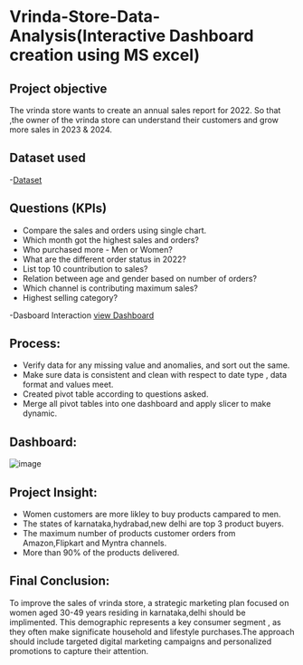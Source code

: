 # Vrinda-Store-Data-Analysis(Interactive Dashboard creation using MS excel)
## Project objective
The vrinda store wants to create an annual sales report for 2022. So that ,the owner of the vrinda store can understand their customers and grow more sales in 2023 & 2024.
## Dataset used
-<a href="https://github.com/VARUN-777-HA/Vrinda-Store-Data-Analysis-Dashboard/blob/main/Vrinda%20Store%20Data%20Analysis.xlsx">Dataset</a>

## Questions (KPIs)
- Compare the sales and orders using single chart.
- Which month got the highest sales and orders?
- Who purchased more - Men or Women?
- What are the different order status in 2022?
- List top 10 countribution to sales?
- Relation between age and gender based on number of orders?
- Which channel is contributing maximum sales?
- Highest selling category?

-Dasboard Interaction <a href ="https://github.com/VARUN-777-HA/Vrinda-Store-Data-Analysis-Dashboard/blob/main/image.jpg">view Dashboard</a>

## Process:
- Verify data for any missing value and anomalies, and sort out the same.
- Make sure data is consistent and clean with respect to date type , data format and values meet.
- Created pivot table according to questions asked.
- Merge all pivot tables into one dashboard and apply slicer to make dynamic.

## Dashboard:






![image](https://github.com/user-attachments/assets/e4836248-2e89-446c-ba18-47e20be3a16a)



## Project Insight:

- Women customers are more likley to buy products campared to men.
- The states of karnataka,hydrabad,new delhi are top 3 product buyers.
- The maximum number of products customer orders from Amazon,Flipkart and Myntra channels.
- More than 90% of the products delivered.

## Final Conclusion:

To improve the sales of vrinda store, a strategic marketing plan focused on women aged 30-49 years residing in karnataka,delhi should be implimented. This demographic represents a key consumer segment , as they often make significate household and lifestyle purchases.The approach should include targeted digital marketing campaigns and personalized promotions to capture their attention.





